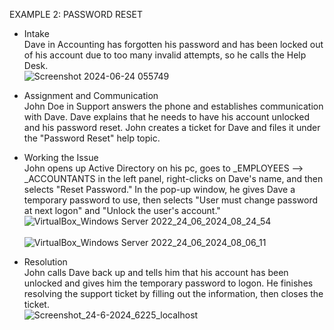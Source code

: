 EXAMPLE 2: PASSWORD RESET<br />

- Intake<br />
Dave in Accounting has forgotten his password and has been locked out of his account due to too many invalid attempts, so he calls the Help Desk.
<br />![Screenshot 2024-06-24 055749](https://github.com/ScotBlair/Example-2/assets/171102023/09a9989a-f058-4f66-8fce-6700e4eaf8c6)<br />

- Assignment and Communication<br />
John Doe in Support answers the phone and establishes communication with Dave.  Dave explains that he needs to have his account unlocked and his password reset.  John creates a ticket for Dave and files it under the "Password Reset" help topic.

- Working the Issue<br />
John opens up Active Directory on his pc, goes to _EMPLOYEES --> _ACCOUNTANTS in the left panel, right-clicks on Dave's name, and then selects "Reset Password."  In the pop-up window, he gives Dave a temporary password to use, then selects "User must change password at next logon" and "Unlock the user's account."
<br />![VirtualBox_Windows Server 2022_24_06_2024_08_24_54](https://github.com/ScotBlair/Example-2/assets/171102023/3aba1394-ba97-4e68-ada2-75556aa6e55e)<br />
<br />![VirtualBox_Windows Server 2022_24_06_2024_08_06_11](https://github.com/ScotBlair/Example-2/assets/171102023/7313023c-b767-49bb-a7b8-4cd09f20c492)<br />

- Resolution<br />
John calls Dave back up and tells him that his account has been unlocked and gives him the temporary password to logon.  He finishes resolving the support ticket by filling out the information, then closes the ticket.
<br />![Screenshot_24-6-2024_6225_localhost](https://github.com/ScotBlair/Example-2/assets/171102023/c1fb7c4f-aebf-4a13-9a3b-190323d25ae9)<br />
